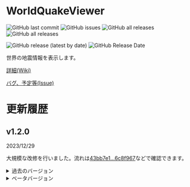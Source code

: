 # WorldQuakeViewer

<!--更新時CtrlForm.csのversionと_versionとアセンブリのバージョンとこれを変更-->
<!--画像開始-->
![GitHub last commit](https://img.shields.io/github/last-commit/Ichihai1415/WorldQuakeViewer)
![GitHub issues](https://img.shields.io/github/issues/Ichihai1415/WorldQuakeViewer)
![GitHub all releases](https://img.shields.io/github/downloads/Ichihai1415/WorldQuakeViewer/total)
![GitHub all releases](https://img.shields.io/github/downloads-pre/Ichihai1415/WorldQuakeViewer/latest/total)

![GitHub release (latest by date)](https://img.shields.io/github/v/release/Ichihai1415/WorldQuakeViewer)
![GitHub Release Date](https://img.shields.io/github/release-date/Ichihai1415/WorldQuakeViewer)
<!--古いから消しとく
<div display="flex">
  <img alt="v1.0.0" src="https://github.com/Ichihai1415/WorldQuakeViewer/blob/main/image/WQV_20221224_v1.0.0.png" width="49%" />
  <img alt="v1.0.4" src="https://github.com/Ichihai1415/WorldQuakeViewer/blob/main/image/WQV_20230206_v1.0.4.png" width="49%" />
</div>-->
<!--画像終了-->

世界の地震情報を表示します。

[詳細(Wiki)](https://github.com/Ichihai1415/WorldQuakeViewer/wiki)

[バグ、予定等(Issue)](https://github.com/Ichihai1415/WorldQuakeViewer/issues)

# 更新履歴
## v1.2.0
2023/12/29

大規模な改修を行いました。流れは[43bb7e1...6c8f967](https://github.com/Ichihai1415/WorldQuakeViewer/compare/43bb7e1...6c8f967)などで確認できます。

<details><summary>過去のバージョン</summary><div>

# v1.1.1
2023/11/29

**v1.1.0と同じく、まだ完全ではありません。(臨時対応版です)**

EMSCからの取得をGFZに変更

EMSCの更新

検知対象が変わらなかった?問題を修正(GFZ対応済み)

## v1.1.0

2023/10/08

**まだ完全ではないですが、ここから大規模な改修を行うためここでv1.1.0とします。問題が発生した場合過去のバージョンを使ってください。**

**コードを大きく変更したため不具合が起きる可能性があります。**

処理・表示等調整

自動ツイート機能廃止

## v1.1.0α6(内部バージョン1.0.10)
2023/07/05

**一部の設定名が変更されているため再設定が必要です。**

**コードを大きく変更したため不具合が起きる可能性があります。**

EMSCの表示に対応

画像を描画し表示するように 地図を更新(プレート境界追加)

WebHook送信仮追加(WebHookURL.txtを作成し送信するURLを入力してください)

その他各処理調整等

## v1.1.0α5(内部バージョン1.0.9)
2023/04/30

処理量更新直後初回判定になる問題を修正

表示調整

## v1.1.0α4(内部バージョン1.0.8)
2023/04/30

震源コード取得処理変更

処理数調整可能に

小規模コード修正

## v1.1.0α3(内部バージョン1.0.7)
2023/03/14

※一部の機能を先行公開します。不完全なところもあるためご注意ください。

最新の情報のMMIに()がつく問題を修正

## v1.1.0α2(内部バージョン1.0.6)
2023/03/12

※一部の機能を先行公開します。不完全なところもあるためご注意ください。

更新検知の対象を分割

地震履歴保存方法調整

その他コード修正(中規模、一部の動作がおかしくなる可能性あり)

## v1.1.0α1(内部バージョン1.0.5)
2023/03/11

※一部の機能を先行公開します。不完全なところもあるためご注意ください。

feedの取得先をweekに(インデックスが範囲を超えていますエラーの対処)

改正メルカリ震度階級・最大速度・気象庁震度階級の相互変換機能追加

動作ログ出力追加(内部に保存され1時間ごとに削除されます。保存しない場合"nolog.txt"を実行ファイルと同じフォルダに入れてください。(仮処置))

震源ログの自動削除を無効化(長期間起動しているとメモリ使用率が大きくなる可能性があります。右クリックメニューで削除できます。)

その他コード修正(中規模、一部の動作がおかしくなる可能性あり)

## v1.0.4
2023/01/02

更新確認処理を修正

画面表示タイミングを変更

## v1.0.3
2022/12/25

新規情報追加時履歴の表示が変わらない問題を修正

Y座標がはみ出す場合収まるように

## v1.0.2
2022/12/24

初回起動時エラーになる問題を修正

## v1.0.1
2022/12/24

履歴更新処理・棒読みちゃん送信テキスト修正

その他一部修正

## v1.0.0
2022/12/24

履歴表示機能等追加

設定画面追加

更新処理を履歴すべて(7件)で行います。

などなど

</div></details>
<details><summary>ベータバージョン</summary><div>
https://github.com/Ichihai1415/WorldQuakeViewer_Beta にあります。

## v0.2.6
7/16

メッセージ表示機能追加

アップデータミス修正

## v0.2.5
7/12

情報が更新しても表示されない問題を修正

ログの保存フォルダをさらに細かく

ログ出力、ツイートでのエラー時の動作を調整

## v0.2.4
7/9

表示、ログ、ツイート文微修正

## v0.2.3
7/2

アップデータ実装(ダウンロードと解凍のみ)

表示、ログ、ツイート文微修正

## v0.2.2
5/18

表示微修正

ログ出力機能追加

## v0.2.1
4/30

地図描画ミス修正(完全)

地図に赤道・本初子午線がわかりやすく

## v0.2.0
4/29

震源印対応

ツイート文調整(緯度経度、「更新」←直前と比較しているためつかない場合あり)

地図描画ミス修正(まだ南緯の時描画が正常ではない)

一部処理変更

## v0.1.1
4/21

地図描画ミス修正(まだ南緯の時描画が正常ではない)

## v0.1.0
4/21

震源名日本語対応

震源を中心としたマップ表示

</div></details>